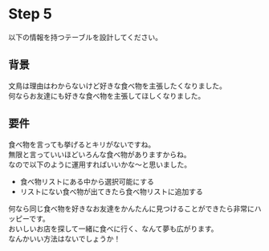 # Step 5
以下の情報を持つテーブルを設計してください。

## 背景

文鳥は理由はわからないけど好きな食べ物を主張したくなりました。  
何ならお友達にも好きな食べ物を主張してほしくなりました。

## 要件

食べ物を言っても挙げるとキリがないですね。  
無限と言っていいほどいろんな食べ物がありますからね。  
なので以下のように運用すればいいかな〜と思いました。

- 食べ物リストにある中から選択可能にする
- リストにない食べ物が出てきたら食べ物リストに追加する

何なら同じ食べ物を好きなお友達をかんたんに見つけることができたら非常にハッピーです。  
おいしいお店を探して一緒に食べに行く、なんて夢も広がります。  
なんかいい方法はないでしょうか！
